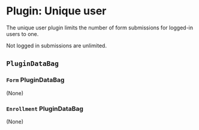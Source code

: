 # Plugin: Unique user

The unique user plugin limits the number of form submissions for logged-in users to one.

Not logged in submissions are unlimited.

## `PluginDataBag`

### `Form` PluginDataBag

(None)

### `Enrollment` PluginDataBag

(None)
